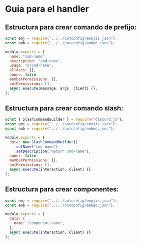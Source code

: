 # Guia para el handler

## Estructura para crear comando de prefijo:

```js
const emj = require("../../botconfig/emojis.json");
const emb = require("../../botconfig/embed.json");

module.exports = {
  name: "cmd-name",
  description: "cmd-name",
  usage: "p!cmd-name",
  aliases: [],
  owner: false,
  memberPermissions: [],
  botPermissions: [],
  async execute(message, args, client) {},
};
```

## Estructura para crear comando slash:

```js
const { SlashCommandBuilder } = require("discord.js");
const emj = require("../../botconfig/emojis.json");
const emb = require("../../botconfig/embed.json");

module.exports = {
  data: new SlashCommandBuilder()
    .setName("cmd-name")
    .setDescription("Return cmd-name"),
  owner: false,
  memberPermissions: [],
  botPermissions: [],
  async execute(interaction, client) {},
};
```

## Estructura para crear componentes:

```js
const emj = require("../../botconfig/emojis.json");
const emb = require("../../botconfig/embed.json");

module.exports = {
  data: {
    name: "component-name",
  },
  async execute(interaction, client) {},
};
```
